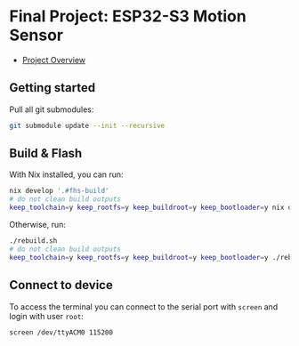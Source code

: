 # Final Project: ESP32-S3 Motion Sensor

- [Project Overview](https://github.com/cu-ecen-aeld/final-project-felschr/wiki/Project-Overview)

## Getting started

Pull all git submodules:

```sh
git submodule update --init --recursive
```

## Build & Flash

With Nix installed, you can run:

```sh
nix develop '.#fhs-build'
# do not clean build outputs
keep_toolchain=y keep_rootfs=y keep_buildroot=y keep_bootloader=y nix develop '.#fhs-build'
```

Otherwise, run:

```sh
./rebuild.sh
# do not clean build outputs
keep_toolchain=y keep_rootfs=y keep_buildroot=y keep_bootloader=y ./rebuild.sh
```

## Connect to device

To access the terminal you can connect to the serial port with `screen` and login with user `root`:

```sh
screen /dev/ttyACM0 115200
```

